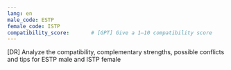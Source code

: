 ```yaml
---
lang: en
male_code: ESTP
female_code: ISTP
compatibility_score:       # [GPT] Give a 1–10 compatibility score
---
```


[DR] Analyze the compatibility, complementary strengths, possible conflicts and tips for ESTP male and ISTP female

